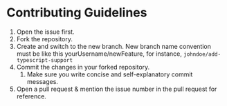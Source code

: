 # Contributing Guidelines

1. Open the issue first.
2. Fork the repository.
3. Create and switch to the new branch. New branch name convention must be like this yourUsername/newFeature, for instance, `johndoe/add-typescript-support`
4. Commit the changes in your forked repository.
   1. Make sure you write concise and self-explanatory commit messages.
5. Open a pull request & mention the issue number in the pull request for reference.
